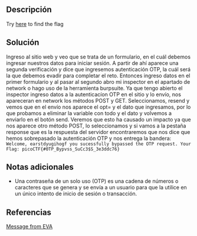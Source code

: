 
## Descripción

Try [here](http://titan.picoctf.net:64117/) to find the flag

## Solución

Ingreso al sitio web y veo que se trata de un formulario, en el cuál debemos ingresar nuestros datos para iniciar sesión.
A partir de ahí aparece una segunda verificación y dice que ingresemos autenticación OTP, la cuál será la que debemos evadir para completar el reto. Entonces ingreso datos en el primer formulario y al pasar al segundo abro mi inspector en el apartado de network o hago uso de la herramienta burpsuite.
Ya que tengo abierto el inspector ingreso datos a la autenticacíon OTP en el sitio y lo envío, nos apareceran en network los métodos POST y GET. 
Seleccionamos, resend y vemos que en el envío nos aparece el opt= y el dato que ingresamos, por lo que probamos a eliminar la variable con todo y el dato y volvemos a enviarlo en el botón send.
Veremos que esto ha causado un impacto ya que nos aparece otro método POST, lo seleccionamos y si vamos a la pestaña response que es la respuesta del servidor encontraremos que nos dice que hemos sobrepasado la autenticación OTP y nos entrega la bandera:
`Welcome, earstdyugihogf you sucessfully bypassed the OTP request. Your Flag: picoCTF{#0TP_Bypvss_SuCc3$S_3e3ddc76}`

## Notas adicionales

- Una contraseña de un solo uso (OTP) es una cadena de números o caracteres que se genera y se envía a un usuario para que la utilice en un único intento de inicio de sesión o transacción.

## Referencias

[Message from EVA](https://www.entrust.com/es/resources/learn/what-is-a-one-time-password)